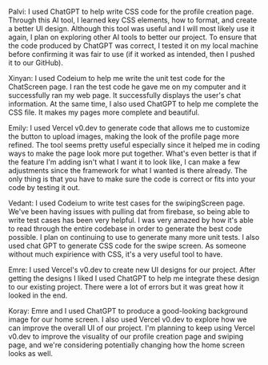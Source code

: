 Palvi: 
I used ChatGPT to help write CSS code for the profile creation page. Through this AI tool, I learned key CSS elements, how to format, and create a better UI design. 
Although this tool was useful and I will most likely use it again, I plan on exploring other AI tools to better our project. To ensure that the code produced by ChatGPT was correct,
I tested it on my local machine before confirming it was fair to use (if it worked as intended, then I pushed it to our GitHub).

Xinyan:
I used Codeium to help me write the unit test code for the ChatScreen page. I ran the test code he gave me on my computer and it successfully ran my web page. It successfully displays the user's chat information. At the same time, I also used ChatGPT to help me complete the CSS file. It makes my pages more complete and beautiful.

Emily:
I used Vercel v0.dev to generate code that allows me to customize the button to upload images, making the look of the profile page more refined. The tool seems pretty useful especially since it helped me in coding ways to make the page look more put together. What's even better is that if the feature I'm adding isn't what I want it to look like, I can make a few adjustments since the framework for what I wanted is there already. The only thing is that you have to make sure the code is correct or fits into your code by testing it out.

Vedant:
I used Codeium to write test cases for the swipingScreen page. We've been having issues with pulling dat from firebase, so being able to write test cases has been very helpful. I was very amazed by how it's able to read through the entire codebase in order to generate the best code possible. I plan on continuing to use to generate many more unit tests.
I also used chat GPT to generate CSS code for the swipe screen. As someone without much expirience with CSS, it's a very useful tool to have.

Emre:
I used Vercel's v0.dev to create new UI designs for our project. After getting the designs I liked I used ChatGPT to help me integrate these design to our existing project. There were a lot of errors but it was great how it looked in the end. 

Koray: Emre and I used ChatGPT to produce a good-looking background image for our home screen. I also used Vercel v0.dev to explore how we can improve the overall UI of our project. I'm planning to keep using Vercel v0.dev to improve the visuality of our profile creation page and swiping page, and we're considering potentially changing how the home screen looks as well.  
